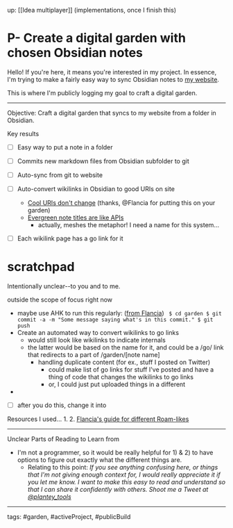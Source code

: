 up: [[Idea multiplayer]] (implementations, once I finish this)
# P- Create a digital garden with chosen Obsidian notes
Hello! If you're here, it means you're interested in my project. In essence, I'm trying to make a fairly easy way to sync Obsidian notes to [my website](ethanplante.org). 


This is where I'm publicly logging my goal to craft a digital garden.



---
Objective: Craft a digital garden that syncs to my website from a folder in Obsidian.

Key results
- [ ] Easy way to put a note in a folder
- [ ] Commits new markdown files from Obsidian subfolder to git
- [ ] Auto-sync from git to website
- [ ] Auto-convert wikilinks in Obsidian to good URIs on site
	- [Cool URIs don't change](https://www.w3.org/Provider/Style/URI) (thanks, @Flancia for putting this on your garden) 
	- [Evergreen note titles are like APIs](https://notes.andymatuschak.org/Evergreen_note_titles_are_like_APIs)
		- actually, meshes the metaphor! I need a name for this system...
- [ ] Each wikilink page has a go link for it


# scratchpad
Intentionally unclear--to you and to me.



outside the scope of focus right now
- maybe use AHK to run this regularly: ([from Flancia](https://flancia.org/mine/roam-likes/))
	` 
	$ cd garden
	$ git commit -a -m "Some message saying what's in this commit."
	$ git push
	`
- Create an automated way to convert wikilinks to go links
	- would still look like wikilinks to indicate internals
	- the latter would be based on the name for it, and could be a /go/ link that redirects to a part of /garden/[note name]
		- handling duplicate content (for ex., stuff I posted on Twitter)
			- could make list of go links for stuff I've posted and have a thing of code that changes the wikilinks to go links
			- or, I could just put uploaded things in a different
- 



- [ ] after you do this, change it into 

Resources I used...
1. 
2. [Flancia's guide for different Roam-likes](https://flancia.org/mine/roam-likes/)


---
Unclear Parts of Reading to Learn from
- I'm not a programmer, so it would be really helpful for 1) & 2) to have options to figure out exactly what the different things are.
	- Relating to this point: *If you see anything confusing here, or things that I'm not giving enough context for, I would really appreciate it if you let me know. I want to make this easy to read and understand so that I can share it confidently with others. Shoot me a Tweet at [@plantey_tools](https://twitter.com/plantey_tools)*



---
tags: #garden, #activeProject, #publicBuild

